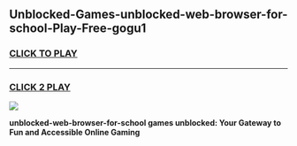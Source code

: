 
## Unblocked-Games-unblocked-web-browser-for-school-Play-Free-gogu1
<h3>
<a href="https://premium76.site?title=unblocked-web-browser-for-school&ref=18A1">CLICK TO PLAY</a></h3>
<hr>

<h3>
<a href="https://premium76.site?title=unblocked-web-browser-for-school&ref=18A1">CLICK 2 PLAY</a>
  
</h3>

<a href="https://premium76.site?title=unblocked-web-browser-for-school&ref=18A1"><img src="https://clearcache.store/games.png"></a>


**unblocked-web-browser-for-school games unblocked: Your Gateway to Fun and Accessible Online Gaming**
